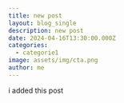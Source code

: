 ```yaml
---
title: new post
layout: blog_single
description: new post
date: 2024-04-16T13:30:00.000Z
categories:
  - categorie1
image: assets/img/cta.png
author: me
---
```

i added this post
